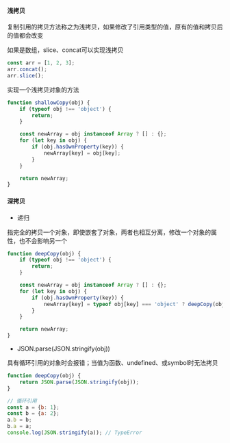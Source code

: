 #### 浅拷贝

复制引用的拷贝方法称之为浅拷贝，如果修改了引用类型的值，原有的值和拷贝后的值都会改变

如果是数组，slice、concat可以实现浅拷贝

```js
const arr = [1, 2, 3];
arr.concat();
arr.slice();
```

实现一个浅拷贝对象的方法

```js
function shallowCopy(obj) {
    if (typeof obj !== 'object') {
        return;
    }

    const newArray = obj instanceof Array ? [] : {};
    for (let key in obj) {
        if (obj.hasOwnProperty(key)) {
            newArray[key] = obj[key];
        }
    }

    return newArray;
}
```

#### 深拷贝

- 递归

指完全的拷贝一个对象，即使嵌套了对象，两者也相互分离，修改一个对象的属性，也不会影响另一个

```js
function deepCopy(obj) {
    if (typeof obj !== 'object') {
        return;
    }

    const newArray = obj instanceof Array ? [] : {};
    for (let key in obj) {
        if (obj.hasOwnProperty(key)) {
            newArray[key] = typeof obj[key] === 'object' ? deepCopy(obj[key]) : obj[key];
        }
    }

    return newArray;
}
```

- JSON.parse(JSON.stringify(obj))

具有循环引用的对象时会报错；当值为函数、undefined、或symbol时无法拷贝

```js
function deepCopy(obj) {
    return JSON.parse(JSON.stringify(obj));
}

// 循环引用
const a = {b: 1};
const b = {a: 2};
a.b = b;
b.a = a;
console.log(JSON.stringify(a)); // TypeError
```